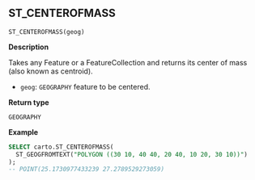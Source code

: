 ## ST_CENTEROFMASS

```sql:signature
ST_CENTEROFMASS(geog)
```

**Description**

Takes any Feature or a FeatureCollection and returns its center of mass (also known as centroid).

* `geog`: `GEOGRAPHY` feature to be centered.

**Return type**

`GEOGRAPHY`

**Example**

```sql
SELECT carto.ST_CENTEROFMASS(
  ST_GEOGFROMTEXT("POLYGON ((30 10, 40 40, 20 40, 10 20, 30 10))")
);
-- POINT(25.1730977433239 27.2789529273059)
```
